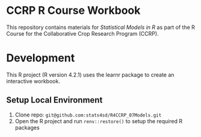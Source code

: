 # CCRP R Course Workbook

This repository contains materials for _Statistical Models in R_  as part of the R Course for the Collaborative Crop Research Program (CCRP).

# Development
This R project (R version 4.2.1) uses the learnr package to create an interactive workbook.

## Setup Local Environment
1.	Clone repo: `git@github.com:stats4sd/R4CCRP_07Models.git`
2.	Open the R project and run `renv::restore()` to setup the required R packages

